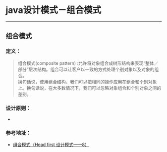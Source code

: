 # java设计模式－组合模式

---

## 组合模式

### 定义：

> 组合模式(composite pattern) :允许将对象组合成树形结构来表现“整体／部分”层次结构。组合可以让客户以一致的方式处理个别对象以及对象的组合。    
换句话说，使用组合结构，我们可以把相同的操作应用在组合和个别对象上。换句话说，在大多数情况下，我们可以忽略对象组合和个别对象之间的差别。

### 设计原则：

- 


### 参考地址：

- [组合模式（Head first 设计模式——8）](http://www.cnblogs.com/lzhp/p/3427704.html)